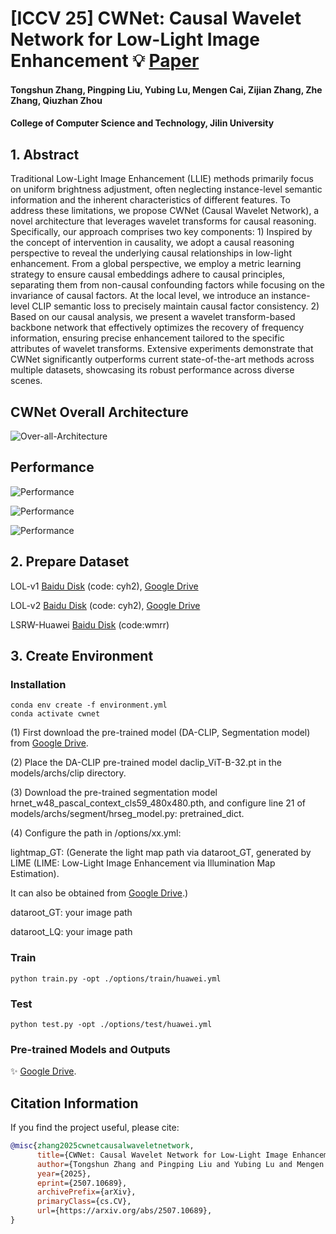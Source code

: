 # [ICCV 25] CWNet: Causal Wavelet Network for Low-Light Image Enhancement :bulb: [Paper](https://arxiv.org/abs/2507.10689) 

#### Tongshun Zhang, Pingping Liu, Yubing Lu, Mengen Cai, Zijian Zhang, Zhe Zhang, Qiuzhan Zhou
#### College of Computer Science and Technology, Jilin University

## 1. Abstract
Traditional Low-Light Image Enhancement (LLIE) methods primarily focus on uniform brightness adjustment, often neglecting instance-level semantic information and the inherent characteristics of different features. To address these limitations, we propose CWNet (Causal Wavelet Network), a novel architecture that leverages wavelet transforms for causal reasoning. Specifically, our approach comprises two key components: 1) Inspired by the concept of intervention in causality, we adopt a causal reasoning perspective to reveal the underlying causal relationships in low-light enhancement. From a global perspective, we employ a metric learning strategy to ensure causal embeddings adhere to causal principles, separating them from non-causal confounding factors while focusing on the invariance of causal factors. At the local level, we introduce an instance-level CLIP semantic loss to precisely maintain causal factor consistency. 2) Based on our causal analysis, we present a wavelet transform-based backbone network that  effectively  optimizes the recovery of frequency information, ensuring precise enhancement tailored to the specific attributes of wavelet transforms. Extensive experiments demonstrate that CWNet significantly outperforms current state-of-the-art methods across multiple datasets, showcasing its robust performance across diverse scenes.

## CWNet Overall Architecture

![Over-all-Architecture](https://github.com/user-attachments/assets/2fea117c-a23e-44b5-b731-b19f931716a6)

## Performance

![Performance](https://github.com/user-attachments/assets/ef8b22c4-de69-4b70-a352-4f9951ac1798)

![Performance](https://github.com/user-attachments/assets/1d6a3968-60f4-441d-8e9a-bb80249f1b9a)

![Performance](https://github.com/user-attachments/assets/2d9b293c-3083-43fe-b90b-ea520da72fef)


## 2. Prepare Dataset

LOL-v1 [Baidu Disk](https://pan.baidu.com/share/init?surl=ZAC9TWR-YeuLIkWs3L7z4g&pwd=cyh2) (code: cyh2), [Google Drive](https://drive.google.com/file/d/1L-kqSQyrmMueBh_ziWoPFhfsAh50h20H/view?usp=sharing)

LOL-v2 [Baidu Disk](https://pan.baidu.com/share/init?surl=ZAC9TWR-YeuLIkWs3L7z4g&pwd=cyh2) (code: cyh2), [Google Drive](https://drive.google.com/file/d/1Ou9EljYZW8o5dbDCf9R34FS8Pd8kEp2U/view?usp=sharing)

LSRW-Huawei [Baidu Disk](https://pan.baidu.com/s/1XHWQAS0ZNrnCyZ-bq7MKvA) (code:wmrr)

## 3. Create Environment

### Installation
```
conda env create -f environment.yml
conda activate cwnet
```
(1) First download the pre-trained model (DA-CLIP, Segmentation model) from [Google Drive](https://drive.google.com/drive/folders/1Bcom7bANqh1_m2rNgEuG7C_JAAAF1bEh?usp=sharing).

(2) Place the DA-CLIP pre-trained model daclip_ViT-B-32.pt in the models/archs/clip directory.

(3) Download the pre-trained segmentation model hrnet_w48_pascal_context_cls59_480x480.pth, and configure line 21 of models/archs/segment/hrseg_model.py: pretrained_dict.

(4) Configure the path in /options/xx.yml:

lightmap_GT: (Generate the light map path via dataroot_GT, generated by LIME (LIME: Low-Light Image Enhancement via Illumination Map Estimation).

It can also be obtained from [Google Drive](https://drive.google.com/drive/folders/1Bcom7bANqh1_m2rNgEuG7C_JAAAF1bEh?usp=sharing).)

dataroot_GT:  your image path

dataroot_LQ:  your image path

### Train
```
python train.py -opt ./options/train/huawei.yml
```

### Test
```
python test.py -opt ./options/test/huawei.yml
```

### Pre-trained Models and Outputs
✨ [Google Drive](https://drive.google.com/drive/folders/1Bcom7bANqh1_m2rNgEuG7C_JAAAF1bEh?usp=sharing).


## Citation Information
If you find the project useful, please cite:  

```bibtex  
@misc{zhang2025cwnetcausalwaveletnetwork,
      title={CWNet: Causal Wavelet Network for Low-Light Image Enhancement}, 
      author={Tongshun Zhang and Pingping Liu and Yubing Lu and Mengen Cai and Zijian Zhang and Zhe Zhang and Qiuzhan Zhou},
      year={2025},
      eprint={2507.10689},
      archivePrefix={arXiv},
      primaryClass={cs.CV},
      url={https://arxiv.org/abs/2507.10689}, 
}

